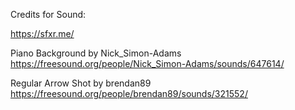 Credits for Sound:

https://sfxr.me/

Piano Background by Nick_Simon-Adams https://freesound.org/people/Nick_Simon-Adams/sounds/647614/

Regular Arrow Shot by brendan89 https://freesound.org/people/brendan89/sounds/321552/ 